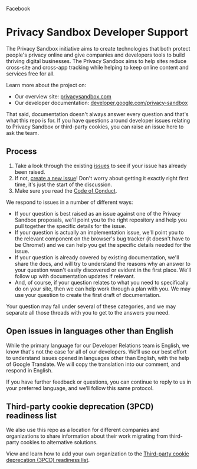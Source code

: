 Facebook 
# Privacy Sandbox Developer Support

The Privacy Sandbox initiative aims to create technologies that both protect people's privacy online and give companies and developers tools to build thriving digital businesses. The Privacy Sandbox aims to help sites reduce cross-site and cross-app tracking while helping to keep online content and services free for all.

Learn more about the project on:

- Our overview site: [privacysandbox.com](https://privacysandbox.com)
- Our developer documentation: [developer.google.com/privacy-sandbox](https://developer.google.com/privacy-sandbox)

That said, documentation doesn't always answer every question and that's what this repo is for. If you have questions around developer issues relating to Privacy Sandbox or third-party cookies, you can raise an issue here to ask the team.

## Process

1. Take a look through the existing [issues](https://github.com/GoogleChromeLabs/privacy-sandbox-dev-support/issues)
   to see if your issue has already been raised.
2. If not, [create a new issue](https://github.com/GoogleChromeLabs/privacy-sandbox-dev-support/issues/new/choose)! Don't worry about getting it exactly right first time, it's just the start of the discussion.
3. Make sure you read the [Code of Conduct](/code-of-conduct.md).

We respond to issues in a number of different ways:

* If your question is best raised as an issue against one of the Privacy Sandbox proposals, we'll point you to the right repository and help you pull together the specific details for the issue.
* If your question is actually an implementation issue, we'll point you to the relevant component on the browser's bug tracker (it doesn't have to be Chrome!) and we can help you get the specific details needed for the issue.
* If your question is already covered by existing documentation, we'll share the docs, and will try to understand the reasons why an answer to your question wasn't easily discovered or evident in the first place. We'll follow up with documentation updates if relevant.
* And, of course, if your question relates to what you need to specifically do on your site, then we can help work through a plan with you. We may use your question to create the first draft of documentation.

Your question may fall under several of these categories, and we may separate all those threads with you to get to the answers you need.

## Open issues in languages other than English

While the primary language for our Developer Relations team is English, we know that's not the case for all of our developers. We’ll use our best effort to understand issues opened in languages other than English, with the help of Google Translate. We will copy the translation into our comment, and respond in English.

If you have further feedback or questions, you can continue to reply to us in your preferred language, and we’ll follow this same protocol.

## Third-party cookie deprecation (3PCD) readiness list

We also use this repo as a location for different companies and organizations to share information about their work migrating from third-party cookies to alternative solutions.

View and learn how to add your own organization to the [Third-party cookie deprecation (3PCD) readiness list](./3pcd-readiness.md).
